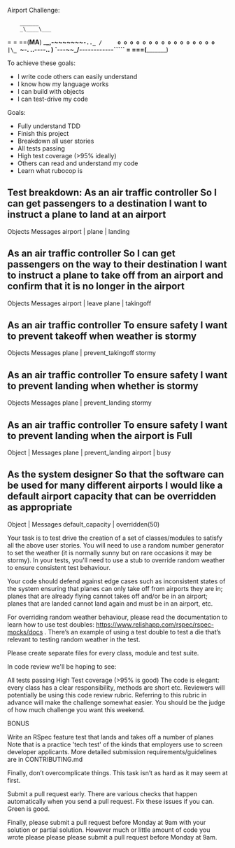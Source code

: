 Airport Challenge:

        ______
        _\____\___
=  = ==(____MA____)
          \_____\___________________,-~~~~~~~`-.._
          /     o o o o o o o o o o o o o o o o  |\_
          `~-.__       __..----..__                  )
                `---~~\___________/------------`````
                =  ===(_________)


To achieve these goals:
* I write code others can easily understand
* I know how my language works
* I can build with objects
* I can test-drive my code

Goals:
* Fully understand TDD
* Finish this project
* Breakdown all user stories
* All tests passing
* High test coverage (>95% ideally)
* Others can read and understand my code
* Learn what rubocop is

Test breakdown:
As an air traffic controller
So I can get passengers to a destination
I want to instruct a plane to land at an airport
-------------------------------------------------
Objects       Messages
airport   |
plane     |   landing

As an air traffic controller
So I can get passengers on the way to their destination
I want to instruct a plane to take off from an airport and confirm that it is no longer in the airport
--------------------------------------------
Objects       Messages
airport   |   leave
plane     |   takingoff

As an air traffic controller
To ensure safety
I want to prevent takeoff when weather is stormy
-------------------------------------------------
Objects       Messages
plane     |   prevent_takingoff
stormy

As an air traffic controller
To ensure safety
I want to prevent landing when whether is stormy
-------------------------------------------------
Objects       Messages
plane     |   prevent_landing
stormy

As an air traffic controller
To ensure safety
I want to prevent landing when the airport is Full
---------------------------------------------------
Object   |    Messages
plane    |    prevent_landing
airport  |    busy

As the system designer
So that the software can be used for many different airports
I would like a default airport capacity that can be overridden as appropriate
-----------------------------------------------------------------------------
Object           | Messages
default_capacity | overridden(50)


Your task is to test drive the creation of a set of classes/modules to satisfy all the above user stories. You will need to use a random number generator to set the weather (it is normally sunny but on rare occasions it may be stormy). In your tests, you'll need to use a stub to override random weather to ensure consistent test behaviour.

Your code should defend against edge cases such as inconsistent states of the system ensuring that planes can only take off from airports they are in; planes that are already flying cannot takes off and/or be in an airport; planes that are landed cannot land again and must be in an airport, etc.

For overriding random weather behaviour, please read the documentation to learn how to use test doubles: https://www.relishapp.com/rspec/rspec-mocks/docs . There’s an example of using a test double to test a die that’s relevant to testing random weather in the test.

Please create separate files for every class, module and test suite.

In code review we'll be hoping to see:

All tests passing
High Test coverage (>95% is good)
The code is elegant: every class has a clear responsibility, methods are short etc.
Reviewers will potentially be using this code review rubric. Referring to this rubric in advance will make the challenge somewhat easier. You should be the judge of how much challenge you want this weekend.

BONUS

Write an RSpec feature test that lands and takes off a number of planes
Note that is a practice 'tech test' of the kinds that employers use to screen developer applicants. More detailed submission requirements/guidelines are in CONTRIBUTING.md

Finally, don’t overcomplicate things. This task isn’t as hard as it may seem at first.

Submit a pull request early. There are various checks that happen automatically when you send a pull request. Fix these issues if you can. Green is good.

Finally, please submit a pull request before Monday at 9am with your solution or partial solution. However much or little amount of code you wrote please please please submit a pull request before Monday at 9am.
